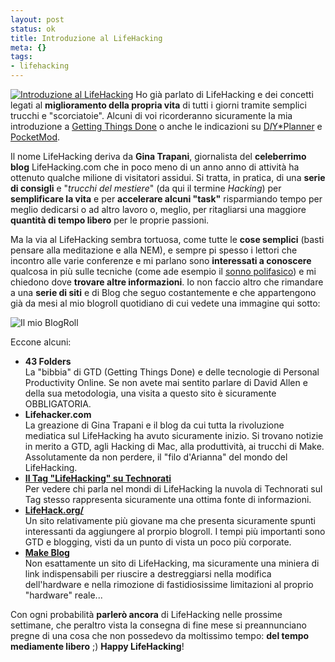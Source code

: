 ```yaml
--- 
layout: post
status: ok
title: Introduzione al LifeHacking
meta: {}
tags: 
- lifehacking
---
```

[![Introduzione al LifeHacking](/download/20061129_LifeHacker.jpg)](http://www.amazon.co.uk/gp/search?ie=UTF8&keywords=http%3A%2F%2Fwww.amazon.co.uk%2FLifehacker-Life-changing-Geek-Tips-Simplify%2Fdp%2F0470050659%2Fsr%3D11-1%2Fqid%3D1164791301%2Fref%3Dsr%5F11%5F1%2F026-5660396-0140469&tag=obscuraluxdar-21&index=blended&linkCode=ur2&camp=1634&creative=6738)
Ho già parlato di LifeHacking e dei concetti legati al **miglioramento della propria vita** di tutti i giorni tramite semplici trucchi e "scorciatoie". Alcuni di voi ricorderanno sicuramente la mia introduzione a [Getting Things Done](http://www.lastknight.com/2005/09/07/introduzione-a-gtd-getting-things-done/) o anche le indicazioni su [D*I*Y*Planner](http://www.lastknight.com/2005/09/09/diy-planner-il-palmare-di-carta/) e [PocketMod](http://www.lastknight.com/2005/09/07/153/).  
  
Il nome LifeHacking deriva da **Gina Trapani**, giornalista del **celeberrimo blog** LifeHacking.com che in poco meno di un anno anno di attività ha ottenuto qualche milione di visitatori assidui.   Si tratta, in pratica, di una **serie di consigli** e "*trucchi del mestiere*" (da qui il termine *Hacking*) per **semplificare la vita** e per **accelerare alcuni "task"** risparmiando tempo per meglio dedicarsi o ad altro lavoro o, meglio, per ritagliarsi una maggiore **quantità di tempo libero** per le proprie passioni.
  
Ma la via al LifeHacking sembra tortuosa, come tutte le **cose semplici** (basti pensare alla meditazione e alla NEM), e sempre pi spesso i lettori che incontro alle varie conferenze e mi parlano sono **interessati a conoscere** qualcosa in più sulle tecniche (come ade esempio il [sonno polifasico](http://www.lastknight.com/2006/05/20/il-sonno-polifasico-una-introduzione/)) e mi chiedono dove **trovare altre informazioni**. Io non faccio altro che rimandare a una **serie di siti** e di Blog che seguo costantemente e che appartengono già da mesi al mio blogroll quotidiano di cui vedete una immagine qui sotto:  
  
![Il mio BlogRoll](/download/20061129_NewsFire.jpg)
  
  
Eccone alcuni:  
  
* **43 Folders**  
  La "bibbia" di GTD (Getting Things Done) e delle tecnologie di Personal Productivity Online. Se non avete mai sentito parlare di David Allen e della sua metodologia, una visita a questo sito è sicuramente OBBLIGATORIA. 
* **Lifehacker.com**  
  La greazione di Gina Trapani e il blog da cui tutta la rivoluzione mediatica sul LifeHacking ha avuto sicuramente inizio. Si trovano notizie in merito a GTD, agli Hacking di Mac, alla produttività, ai trucchi di Make. Assolutamente da non perdere, il "filo d'Arianna" del mondo del LifeHacking.
* **[Il Tag "LifeHacking" su Technorati](http://www.technorati.com/tag/lifehacking)**  
  Per vedere chi parla nel mondi di LifeHacking la nuvola di Technorati sul Tag stesso rappresenta sicuramente una ottima fonte di informazioni. 
* **[LifeHack.org/](http://www.lifehack.org/)**  
  Un sito relativamente più giovane ma che presenta sicuramente spunti interessanti da aggiungere al prorpio blogroll. I tempi più importanti sono GTD e blogging, visti da un punto di vista un poco più corporate.
* **[Make Blog](http://www.makezine.com/blog)**  
  Non esattamente un sito di LifeHacking, ma sicuramente una miniera di link indispensabili per riuscire a destreggiarsi nella modifica dell'hardware e nella rimozione di fastidiosissime limitazioni al proprio "hardware" reale...
  
Con ogni probabilità **parlerò ancora** di LifeHacking nelle prossime settimane, che peraltro vista la consegna di fine mese si preannunciano pregne di una cosa che non possedevo da moltissimo tempo: **del tempo mediamente libero** ;)
**Happy LifeHacking**!  
 
